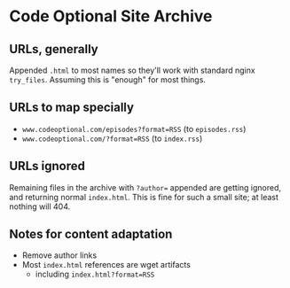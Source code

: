# Code Optional Site Archive

## URLs, generally

Appended `.html` to most names so they'll work with standard nginx `try_files`. Assuming this is "enough" for most things.

## URLs to map specially

- `www.codeoptional.com/episodes?format=RSS` (to `episodes.rss`)
- `www.codeoptional.com/?format=RSS` (to `index.rss`)

## URLs ignored

Remaining files in the archive with `?author=` appended are getting ignored, and returning normal `index.html`. This is fine for such a small site; at least nothing will 404.

## Notes for content adaptation

- Remove author links
- Most `index.html` references are wget artifacts
    - including `index.html?format=RSS`
